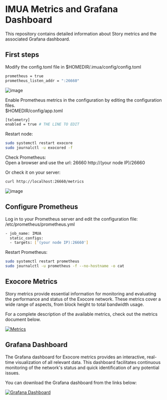# IMUA Metrics and Grafana Dashboard

This repository contains detailed information about Story metrics and the associated Grafana dashboard.  

## First steps  

Modify the config.toml file in $HOMEDIR/.imua/config/config.toml

```bash
prometheus = true
prometheus_listen_addr = ":26660"
```
![image](https://github.com/user-attachments/assets/fafc4510-efd8-4799-a304-4ed6e6970ef4)

Enable Prometheus metrics in the configuration by editing the configuration files.  
$HOMEDIR/config/app.toml
```bash
[telemetry]
enabled = true # THE LINE TO EDIT
```

Restart node:  
```bash
sudo systemctl restart exocore
sudo journalctl -u exocored -f
```

Check Prometheus:  
Open a browser and use the url: 26660
http://(your node IP)/26660

Or check it on your server:
```bash
curl http://localhost:26660/metrics
```
![image](https://github.com/user-attachments/assets/22b1c52e-c9b9-4d94-bfa8-b3cd3166d0f3)

## Configure Prometheus  

Log in to your Prometheus server and edit the configuration file:
/etc/prometheus/prometheus.yml

```bash
- job_name: IMUA
  static_configs:
  - targets: ['(your node IP):26660']
```

Restart Prometheus:
```bash
sudo systemctl restart prometheus
sudo journalctl -u prometheus -f --no-hostname -o cat
```

## Exocore Metrics

Story metrics provide essential information for monitoring and evaluating the performance and status of the Exocore network. These metrics cover a wide range of aspects, from block height to total bandwidth usage.

For a complete description of the available metrics, check out the metrics document below.

[![Metrics](https://img.shields.io/badge/Metrics-View%20Metrics-blue?style=for-the-badge&logo=github&logoColor=white)](https://github.com/Cumulo-pro/ExocoreTools/blob/main/monitoring/exocore_metrics.md)

## Grafana Dashboard

The Grafana dashboard for Exocore metrics provides an interactive, real-time visualization of all relevant data. This dashboard facilitates continuous monitoring of the network's status and quick identification of any potential issues.

You can download the Grafana dashboard from the links below:

[![Grafana Dashboard](https://img.shields.io/badge/Grafana%20Dashboard-Download-blue?style=for-the-badge&logo=github&logoColor=white)](https://github.com/Cumulo-pro/ExocoreTools/blob/main/monitoring/Exocore%20Dashboard%20by%20Cumulo-1730658412878.json)
